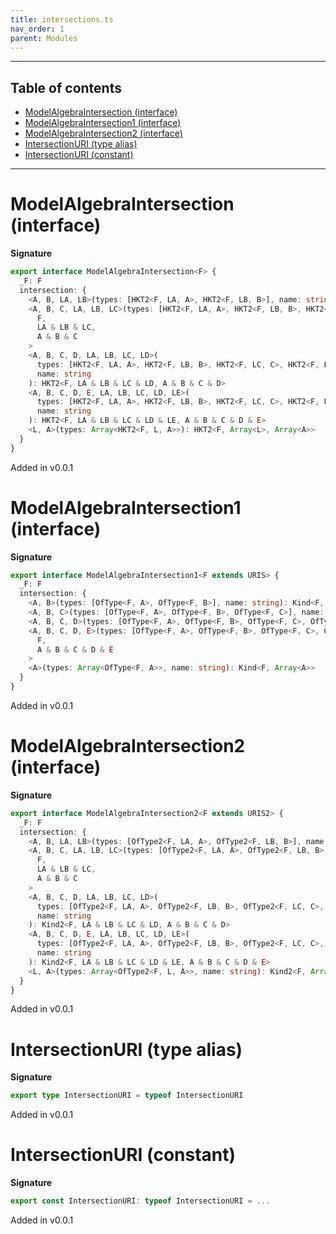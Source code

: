 ```yaml
---
title: intersections.ts
nav_order: 1
parent: Modules
---
```


---

<h2 class="text-delta">Table of contents</h2>

- [ModelAlgebraIntersection (interface)](#modelalgebraintersection-interface)
- [ModelAlgebraIntersection1 (interface)](#modelalgebraintersection1-interface)
- [ModelAlgebraIntersection2 (interface)](#modelalgebraintersection2-interface)
- [IntersectionURI (type alias)](#intersectionuri-type-alias)
- [IntersectionURI (constant)](#intersectionuri-constant)

---

# ModelAlgebraIntersection (interface)

**Signature**

```ts
export interface ModelAlgebraIntersection<F> {
  _F: F
  intersection: {
    <A, B, LA, LB>(types: [HKT2<F, LA, A>, HKT2<F, LB, B>], name: string): HKT2<F, LA & LB, A & B>
    <A, B, C, LA, LB, LC>(types: [HKT2<F, LA, A>, HKT2<F, LB, B>, HKT2<F, LC, C>], name: string): HKT2<
      F,
      LA & LB & LC,
      A & B & C
    >
    <A, B, C, D, LA, LB, LC, LD>(
      types: [HKT2<F, LA, A>, HKT2<F, LB, B>, HKT2<F, LC, C>, HKT2<F, LD, D>],
      name: string
    ): HKT2<F, LA & LB & LC & LD, A & B & C & D>
    <A, B, C, D, E, LA, LB, LC, LD, LE>(
      types: [HKT2<F, LA, A>, HKT2<F, LB, B>, HKT2<F, LC, C>, HKT2<F, LD, D>, HKT2<F, LE, E>],
      name: string
    ): HKT2<F, LA & LB & LC & LD & LE, A & B & C & D & E>
    <L, A>(types: Array<HKT2<F, L, A>>): HKT2<F, Array<L>, Array<A>>
  }
}
```

Added in v0.0.1

# ModelAlgebraIntersection1 (interface)

**Signature**

```ts
export interface ModelAlgebraIntersection1<F extends URIS> {
  _F: F
  intersection: {
    <A, B>(types: [OfType<F, A>, OfType<F, B>], name: string): Kind<F, A & B>
    <A, B, C>(types: [OfType<F, A>, OfType<F, B>, OfType<F, C>], name: string): Kind<F, A & B & C>
    <A, B, C, D>(types: [OfType<F, A>, OfType<F, B>, OfType<F, C>, OfType<F, D>], name: string): Kind<F, A & B & C & D>
    <A, B, C, D, E>(types: [OfType<F, A>, OfType<F, B>, OfType<F, C>, OfType<F, D>, OfType<F, E>], name: string): Kind<
      F,
      A & B & C & D & E
    >
    <A>(types: Array<OfType<F, A>>, name: string): Kind<F, Array<A>>
  }
}
```

Added in v0.0.1

# ModelAlgebraIntersection2 (interface)

**Signature**

```ts
export interface ModelAlgebraIntersection2<F extends URIS2> {
  _F: F
  intersection: {
    <A, B, LA, LB>(types: [OfType2<F, LA, A>, OfType2<F, LB, B>], name: string): Kind2<F, LA & LB, A & B>
    <A, B, C, LA, LB, LC>(types: [OfType2<F, LA, A>, OfType2<F, LB, B>, OfType2<F, LC, C>], name: string): Kind2<
      F,
      LA & LB & LC,
      A & B & C
    >
    <A, B, C, D, LA, LB, LC, LD>(
      types: [OfType2<F, LA, A>, OfType2<F, LB, B>, OfType2<F, LC, C>, OfType2<F, LD, D>],
      name: string
    ): Kind2<F, LA & LB & LC & LD, A & B & C & D>
    <A, B, C, D, E, LA, LB, LC, LD, LE>(
      types: [OfType2<F, LA, A>, OfType2<F, LB, B>, OfType2<F, LC, C>, OfType2<F, LD, D>, OfType2<F, LE, E>],
      name: string
    ): Kind2<F, LA & LB & LC & LD & LE, A & B & C & D & E>
    <L, A>(types: Array<OfType2<F, L, A>>, name: string): Kind2<F, Array<L>, Array<A>>
  }
}
```

Added in v0.0.1

# IntersectionURI (type alias)

**Signature**

```ts
export type IntersectionURI = typeof IntersectionURI
```

Added in v0.0.1

# IntersectionURI (constant)

**Signature**

```ts
export const IntersectionURI: typeof IntersectionURI = ...
```

Added in v0.0.1
